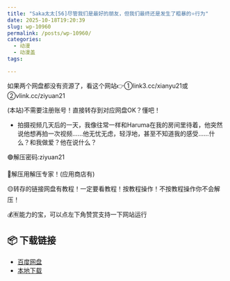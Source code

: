 ```yaml
---
title: "Saka太太[56]尽管我们是最好的朋友，但我们最终还是发生了粗暴的⭐行为"
date: 2025-10-18T19:20:39
slug: wp-10960
permalink: /posts/wp-10960/
categories:
  - 动漫
  - 动漫盖
tags:

---
```


如果两个网盘都没有资源了，看这个网站👉①link3.cc/xianyu21或②vlink.cc/ziyuan21

(本站)不需要注册账号！直接转存到对应网盘OK？懂吧！

*   拍摄视频几天后的一天，我像往常一样和Haruma在我的房间里待着，他突然说他想再拍一次视频……他无忧无虑，轻浮地，甚至不知道我的感受……什么？和我做爱？他在说什么？

🟢解压密码:ziyuan21

🔵解压用解压专家！(应用商店有)

🟡转存的链接网盘有教程！一定要看教程！按教程操作！不按教程操作你不会解压！

💰🈶能力的宝，可以点左下角赞赏支持一下网站运行

## 📦 下载链接
- [百度网盘](https://blziyuan21.com/pay-download/10960?key=1d3770211d&down_id=0)
- [本地下载](https://blziyuan21.com/pay-download/10960?key=1d3770211d&down_id=1)

